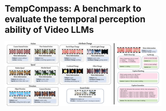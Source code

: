 # TempCompass: A benchmark to evaluate the temporal perception ability of Video LLMs

![](./assets/overview.png)
